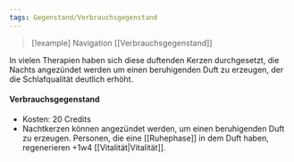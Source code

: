 ```yaml
---
tags: Gegenstand/Verbrauchsgegenstand
---
```

> [!example] Navigation 
>  [[Verbrauchsgegenstand]]

In vielen Therapien haben sich diese duftenden Kerzen durchgesetzt, die Nachts angezündet werden um einen beruhigenden Duft zu erzeugen, der die Schlafqualität deutlich erhöht.

#### Verbrauchsgegenstand
- Kosten: 20 Credits
- Nachtkerzen können angezündet werden, um einen beruhigenden Duft zu erzeugen. Personen, die eine [[Ruhephase]] in dem Duft haben, regenerieren +1w4 [[Vitalität|Vitalität]].